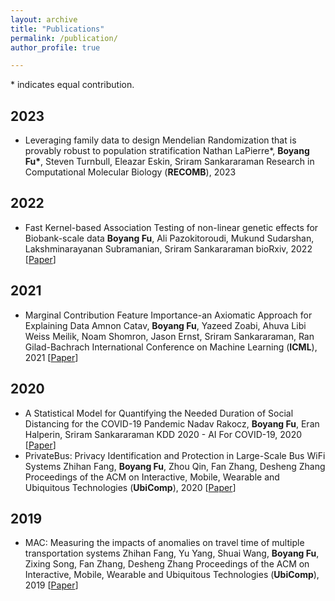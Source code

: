 ```yaml
---
layout: archive
title: "Publications"
permalink: /publication/
author_profile: true

---
```


\* indicates equal contribution.

## 2023
- Leveraging family data to design Mendelian Randomization that is provably robust to population stratification
Nathan LaPierre*, **Boyang Fu\***, Steven Turnbull, Eleazar Eskin, Sriram Sankararaman
Research in Computational Molecular Biology (**RECOMB**), 2023

## 2022
- Fast Kernel-based Association Testing of non-linear genetic effects for Biobank-scale data
**Boyang Fu**, Ali Pazokitoroudi, Mukund Sudarshan, Lakshminarayanan Subramanian, Sriram Sankararaman
bioRxiv, 2022 \[[Paper](
(https://www.biorxiv.org/content/10.1101/2022.04.13.488214v1.full.pdf))\] 

## 2021
- Marginal Contribution Feature Importance-an Axiomatic Approach for Explaining Data
Amnon Catav, **Boyang Fu**, Yazeed Zoabi, Ahuva Libi Weiss Meilik, Noam Shomron, Jason Ernst, Sriram Sankararaman, Ran Gilad-Bachrach
International Conference on Machine Learning (**ICML**), 2021 \[[Paper](
http://proceedings.mlr.press/v139/catav21a/catav21a.pdf)\]

## 2020
- A Statistical Model for Quantifying the Needed Duration of Social Distancing for the COVID-19 Pandemic
Nadav Rakocz, **Boyang Fu**, Eran Halperin, Sriram Sankararaman
KDD 2020 - AI For COVID-19, 2020 \[[Paper](
https://web.cs.ucla.edu/~sriram/pdf/rakocz.kdd.2020.pdf)\]
- PrivateBus: Privacy Identification and Protection in Large-Scale Bus WiFi Systems
Zhihan Fang, **Boyang Fu**, Zhou Qin, Fan Zhang, Desheng Zhang
Proceedings of the ACM on Interactive, Mobile, Wearable and Ubiquitous Technologies (**UbiComp**), 2020 \[[Paper](
https://dl.acm.org/doi/pdf/10.1145/3380990)\] 

## 2019
- MAC: Measuring the impacts of anomalies on travel time of multiple transportation systems
Zhihan Fang, Yu Yang, Shuai Wang, **Boyang Fu**, Zixing Song, Fan Zhang, Desheng Zhang
Proceedings of the ACM on Interactive, Mobile, Wearable and Ubiquitous Technologies (**UbiComp**), 2019 \[[Paper](https://dl.acm.org/doi/pdf/10.1145/3328913)\]